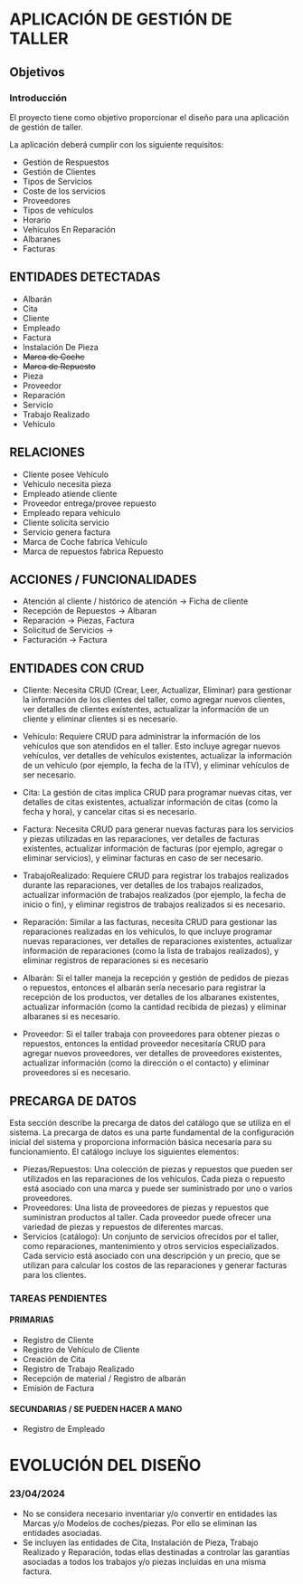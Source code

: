 # APLICACIÓN DE GESTIÓN DE TALLER

##  Objetivos

### Introducción

El proyecto tiene como objetivo proporcionar el diseño para una aplicación de gestión de taller.

La aplicación deberá cumplir con los siguiente requisitos:

 - Gestión de Respuestos
 - Gestión de Clientes
 - Tipos de Servicios
 - Coste de los servicios
 - Proveedores
 - Tipos de vehículos
 - Horario
 - Vehículos En Reparación
 - Albaranes
 - Facturas



## ENTIDADES  DETECTADAS

 - Albarán
 - Cita
 - Cliente
 - Empleado
 - Factura
 - Instalación De Pieza
 - ~~Marca de Coche~~
 - ~~Marca de Repuesto~~
 - Pieza
 - Proveedor
 - Reparación
 - Servicio
 - Trabajo Realizado
 - Vehículo


## RELACIONES

 - Cliente posee Vehículo
 - Vehículo necesita pieza
 - Empleado atiende cliente
 - Proveedor entrega/provee repuesto
 - Empleado repara vehículo
 - Cliente solicita servicio
 - Servicio genera factura
 - Marca de Coche fabrica Vehículo
 - Marca de repuestos fabrica Repuesto

## ACCIONES / FUNCIONALIDADES

 - Atención al cliente / histórico de atención -> Ficha de cliente
 - Recepción de Repuestos -> Albaran
 - Reparación -> Piezas, Factura
 - Solicitud de Servicios -> 
 - Facturación -> Factura
 

## ENTIDADES CON CRUD

- Cliente: Necesita CRUD (Crear, Leer, Actualizar, Eliminar) para gestionar la información de los clientes del taller, como agregar nuevos clientes, ver detalles de clientes existentes, actualizar la información de un cliente y eliminar clientes si es necesario.

- Vehículo: Requiere CRUD para administrar la información de los vehículos que son atendidos en el taller. Esto incluye agregar nuevos vehículos, ver detalles de vehículos existentes, actualizar la información de un vehículo (por ejemplo, la fecha de la ITV), y eliminar vehículos de ser necesario.

- Cita: La gestión de citas implica CRUD para programar nuevas citas, ver detalles de citas existentes, actualizar información de citas (como la fecha y hora), y cancelar citas si es necesario.

- Factura: Necesita CRUD para generar nuevas facturas para los servicios y piezas utilizadas en las reparaciones, ver detalles de facturas existentes, actualizar información de facturas (por ejemplo, agregar o eliminar servicios), y eliminar facturas en caso de ser necesario.

- TrabajoRealizado: Requiere CRUD para registrar los trabajos realizados durante las reparaciones, ver detalles de los trabajos realizados, actualizar información de trabajos realizados (por ejemplo, la fecha de inicio o fin), y eliminar registros de trabajos realizados si es necesario.

- Reparación: Similar a las facturas, necesita CRUD para gestionar las reparaciones realizadas en los vehículos, lo que incluye programar nuevas reparaciones, ver detalles de reparaciones existentes, actualizar información de reparaciones (como la lista de trabajos realizados), y eliminar registros de reparaciones si es necesario

- Albarán: Si el taller maneja la recepción y gestión de pedidos de piezas o repuestos, entonces el albarán sería necesario para registrar la recepción de los productos, ver detalles de los albaranes existentes, actualizar información (como la cantidad recibida de piezas) y eliminar albaranes si es necesario.

- Proveedor: Si el taller trabaja con proveedores para obtener piezas o repuestos, entonces la entidad proveedor necesitaría CRUD para agregar nuevos proveedores, ver detalles de proveedores existentes, actualizar información (como la dirección o el contacto) y eliminar proveedores si es necesario.




## PRECARGA DE DATOS

Esta sección describe la precarga de datos del catálogo que se utiliza en el sistema. La precarga de datos es una parte fundamental de la configuración inicial del sistema y proporciona información básica necesaria para su funcionamiento. El catálogo incluye los siguientes elementos:

- Piezas/Repuestos: Una colección de piezas y repuestos que pueden ser utilizados en las reparaciones de los vehículos. Cada pieza o repuesto está asociado con una marca y puede ser suministrado por uno o varios proveedores.
- Proveedores: Una lista de proveedores de piezas y repuestos que suministran productos al taller. Cada proveedor puede ofrecer una variedad de piezas y repuestos de diferentes marcas.
- Servicios (catálogo): Un conjunto de servicios ofrecidos por el taller, como reparaciones, mantenimiento y otros servicios especializados. Cada servicio está asociado con una descripción y un precio, que se utilizan para calcular los costos de las reparaciones y generar facturas para los clientes.




### TAREAS PENDIENTES

#### PRIMARIAS

- Registro de Cliente
- Registro de Vehículo de Cliente
- Creación de Cita
- Registro de Trabajo Realizado
- Recepción de material / Registro de albarán
- Emisión de Factura

#### SECUNDARIAS / SE PUEDEN HACER A MANO
- Registro de Empleado



# EVOLUCIÓN DEL DISEÑO 


### 23/04/2024
 - No se considera necesario inventariar y/o convertir en entidades las Marcas y/o Modelos de coches/piezas. 
Por ello se eliminan las entidades asociadas.
 - Se incluyen las entidades de Cita, Instalación de Pieza, Trabajo Realizado y Reparación, todas ellas destinadas 
a controlar las garantías asociadas a todos los trabajos y/o piezas incluidas en una misma factura.   


